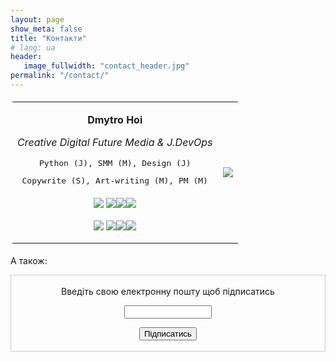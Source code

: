 ```yaml
---
layout: page
show_meta: false
title: "Контакти"
# lang: ua
header:
   image_fullwidth: "contact_header.jpg"
permalink: "/contact/"
---
```


<table style="border:0px; padding:3px; text-align:center;" align="center">
    <tr>
    <td>
        <div align="center">
        <p></p><b> Dmytro Hoi </b><p></p>
        </div>
        <div align="center">
        <i>Creative Digital Future Media & J.DevOps</i><p></p>
        </div>
        <div align="center">
        <pre>Python (J), SMM (M), Design (J)</pre>
        <pre>Copywrite (S), Art-writing (M), PM (M)</pre>
        </div>
        <div align="center">
        <p><a target="_blank" href="https://dmytrohoi.github.io/"><img style="vertical-align: sub !important;" src="https://dmytrohoi.github.io/images/social/st.png"></a> <a target="_blank" href="https://fb.com/dmytro.hoi"><img style="vertical-align: sub !important;" src="https://dmytrohoi.github.io/images/social/fb.png"></a><a target="_blank" href="https://github.com/dmytrohoi"  ><img style="vertical-align: sub !important;" src="https://dmytrohoi.github.io/images/social/gh.png"></a><a target="_blank" href="https://twitter.com/criticoffer"  ><img style="vertical-align: sub !important;" src="https://dmytrohoi.github.io/images/social/tw.png"></a></p>
        <p><a target="_blank" href="https://dmytrohoi.github.io/cv"  ><img style="vertical-align: sub !important;" src="https://dmytrohoi.github.io/images/social/cv.png"></a> <a target="_blank" href="https://www.linkedin.com/in/dmytrohoi"  ><img style="vertical-align: sub !important;" src="https://dmytrohoi.github.io/images/social/li.png"></a><a target="_blank" href="https://instagram.com/dmhoi78"  ><img style="vertical-align: sub !important;" src="https://dmytrohoi.github.io/images/social/insta.png"></a><a target="_blank" href="https://youtube.com/channel/UCOOftc_XjycxIsDbWsoBFtA"  ><img style="vertical-align: sub !important;" src="https://dmytrohoi.github.io/images/social/yt.png"></a></p>
        </div>
    </td>
    <td>
        <div align="center">
        <img src="https://dmytrohoi.github.io/images/avatar/avatar0.png">
        </div>
    </td>
    </tr>
</table>


А також:
<div align="center">
<form style="border:1px solid #ccc;padding:3px;text-align:center;" action="https://tinyletter.com/dmytrohoi" method="post" target="popupwindow" onsubmit="window.open('https://tinyletter.com/dmytrohoi', 'popupwindow', 'scrollbars=yes,width=800,height=600');return true">
    <p>Введіть свою електронну пошту щоб підписатись</p>
    <div align="center">
        <p>
            <input type="text" style="width:140px" name="email" id="tlemail" />
        </p>
    </div>
    <div align="center">
        <p>
        <input type="hidden" value="1" name="embed"/>
        <input class="button large radius alert" type="submit" value="Підписатись" />
        </p>
    </div>
</form>
</div>
